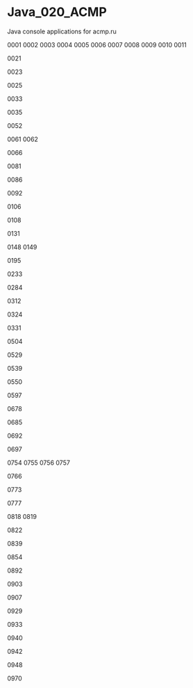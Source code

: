 # Java_020_ACMP
Java console applications for acmp.ru

0001
0002
0003
0004
0005
0006
0007
0008
0009
0010
0011

0021

0023

0025

0033

0035

0052

0061
0062

0066

0081

0086

0092

0106

0108

0131

0148
0149

0195

0233

0284

0312

0324

0331

0504

0529

0539

0550

0597

0678

0685

0692

0697

0754
0755
0756
0757

0766

0773

0777

0818
0819

0822

0839

0854

0892

0903

0907

0929

0933

0940

0942

0948

0970